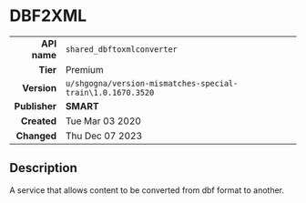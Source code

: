 # DBF2XML
| | |
|-:|-|
|**API name**|`shared_dbftoxmlconverter`|
|**Tier**|Premium|
|**Version**|`u/shgogna/version-mismatches-special-train\1.0.1670.3520`|
|**Publisher**|**SMART**|
|**Created**|Tue Mar 03 2020|
|**Changed**|Thu Dec 07 2023|

## Description
A service that allows content to be converted from dbf format to another.
